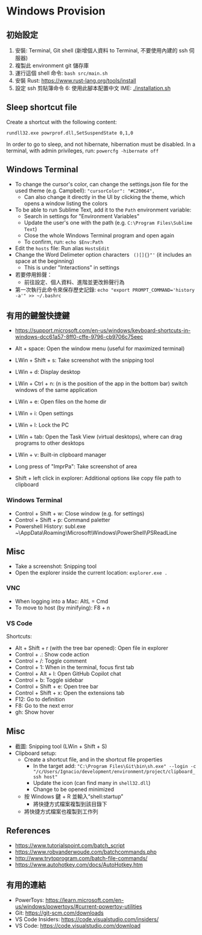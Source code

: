 # Windows Provision

## 初始設定

1. 安裝: Terminal, Git shell (新增個人資料 to Terminal, 不要使用內建的 ssh 伺服器)
2. 複製此 environment git 儲存庫
3. 運行這個 shell 命令: `bash src/main.sh`
4. 安裝 Rust: https://www.rust-lang.org/tools/install
5. 設定 ssh 剪貼簿命令
6: 使用此腳本配置中文 IME: [./installation.sh](./installation.sh)

## Sleep shortcut file

Create a shortcut with the following content:

`rundll32.exe powrprof.dll,SetSuspendState 0,1,0`

In order to go to sleep, and not hibernate, hibernation must be disabled. In a
terminal, with admin privileges, run: `powercfg -hibernate off`

## Windows Terminal

- To change the cursor's color, can change the settings.json file for the used theme (e.g. Campbell): `"cursorColor": "#C20064",`
    - Can also change it directly in the UI by clicking the theme, which opens a window listing the colors
- To be able to run Sublime Text, add it to the `Path` environment variable:
    - Search in settings for "Environment Variables"
    - Update the user's one with the path (e.g. `C:\Program Files\Sublime Text`)
    - Close the whole Windows Terminal program and open again
    - To confirm, run: `echo $Env:Path`
- Edit the `hosts` file: Run alias `HostsEdit`
- Change the Word Delimeter option characters ` ()[]{}"'` (it includes an space at the beginning)
    - This is under "Interactions" in settings
- 若要停用鈴聲：
    - 前往設定、個人資料、進階並更改鈴聲行為
- 第一次執行此命令來保存歷史記錄: `echo "export PROMPT_COMMAND='history -a'" >> ~/.bashrc`

## 有用的鍵盤快捷鍵

- https://support.microsoft.com/en-us/windows/keyboard-shortcuts-in-windows-dcc61a57-8ff0-cffe-9796-cb9706c75eec

- Alt + space: Open the window menu (useful for maximized terminal)
- LWin + Shift + s: Take screenshot with the snipping tool
- LWin + d: Display desktop
- LWin + Ctrl + n: (n is the position of the app in the bottom bar) switch windows of the same application
- LWin + e: Open files on the home dir
- LWin + i: Open settings
- LWin + l: Lock the PC
- LWin + tab: Open the Task View (virtual desktops), where can drag programs to other desktops
- LWin + v: Built-in clipboard manager
- Long press of "ImprPa": Take screenshot of area
- Shift + left click in explorer: Additional options like copy file path to clipboard

### Windows Terminal

- Control + Shift + w: Close window (e.g. for settings)
- Control + Shift + p: Command paletter
- Powershell History: subl.exe ~\AppData\Roaming\Microsoft\Windows\PowerShell\PSReadLine

## Misc

- Take a screenshot: Snipping tool
- Open the explorer inside the current location: `explorer.exe .`

### VNC

- When logging into a Mac: AltL = Cmd
- To move to host (by minifying): F8 + n

### VS Code

Shortcuts:

- Alt + Shift + r (with the tree bar opened): Open file in explorer
- Control + .: Show code action
- Control + /: Toggle comment
- Control + 1: When in the terminal, focus first tab
- Control + Alt + l: Open GitHub Copilot chat
- Control + b: Toggle sidebar
- Control + Shift + e: Open tree bar
- Control + Shift + x: Open the extensions tab
- F12: Go to definition
- F8: Go to the next error
- gh: Show hover

## Misc

- 截圖: Snipping tool (LWin + Shift + S)
- Clipboard setup:
    - Create a shortcut file, and in the shortcut file properties
        - In the target add: `"C:\Program Files\Git\bin\sh.exe" --login -c "/c/Users/Ignacio/development/environment/project/clipboard_ssh host"`
        - Update the icon (can find many in `shell32.dll`)
        - Change to be opened minimized
    - 按 Windows 鍵 + R 並輸入“shell:startup”
        - 將快捷方式檔案複製到該目錄下
    - 將快捷方式檔案也複製到工作列

## References

- https://www.tutorialspoint.com/batch_script
- https://www.robvanderwoude.com/batchcommands.php
- http://www.trytoprogram.com/batch-file-commands/
- https://www.autohotkey.com/docs/AutoHotkey.htm

## 有用的連結

- PowerToys: https://learn.microsoft.com/en-us/windows/powertoys/#current-powertoy-utilities
- Git: https://git-scm.com/downloads
- VS Code Insiders: https://code.visualstudio.com/insiders/
- VS Code: https://code.visualstudio.com/download
